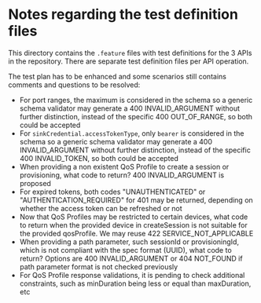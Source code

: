 # Notes regarding the test definition files

This directory contains the `.feature` files with test definitions for the 3 APIs in the repository.
There are separate test definition files per API operation.

The test plan has to be enhanced and some scenarios still contains comments and questions to be resolved:

* For port ranges, the maximum is considered in the schema so a generic schema validator may generate a 400 INVALID_ARGUMENT without further distinction, instead of the specific 400 OUT_OF_RANGE, so both could be accepted
* For `sinkCredential.accessTokenType`, only `bearer` is considered in the schema so a generic schema validator may generate a 400 INVALID_ARGUMENT without further distinction, instead of the specific 400 INVALID_TOKEN, so both could be accepted
* When providing a non existent QoS Profile to create a session or provisioning, what code to return? 400 INVALID_ARGUMENT is proposed
* For expired tokens, both codes "UNAUTHENTICATED" or "AUTHENTICATION_REQUIRED" for 401 may be returned, depending on whether the access token can be refreshed or not
* Now that QoS Profiles may be restricted to certain devices, what code to return when the provided device in createSession is not suitable for the provided qosProfile. We may reuse 422 SERVICE_NOT_APPLICABLE
* When providing a path parameter, such sessionId or provisioningId, which is not compliant with the spec format (UUID), what code to return? Options are 400 INVALID_ARGUMENT or 404 NOT_FOUND if path parameter format is not checked previously
* For QoS Profile response validations, it is pending to check additional constraints, such as minDuration being less or equal than maxDuration, etc

